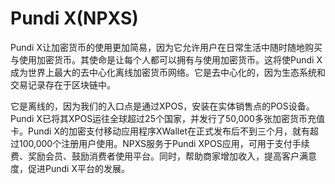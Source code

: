 # Pundi X(NPXS)

Pundi X让加密货币的使用更加简易，因为它允许用户在日常生活中随时随地购买与使用加密货币。其使命是让每个人都可以拥有与使用加密货币。这将使Pundi X成为世界上最大的去中心化离线加密货币网络。它是去中心化的，因为生态系统和交易记录存在于区块链中。

它是离线的，因为我们的入口点是通过XPOS，安装在实体销售点的POS设备。Pundi X已将其XPOS运往全球超过25个国家，并发行了50,000多张加密货币充值卡。Pundi X的加密支付移动应用程序XWallet在正式发布后不到三个月，就有超过100,000个注册用户使用。NPXS服务于Pundi XPOS应用，可用于支付手续费、奖励会员、鼓励消费者使用平台。同时，帮助商家增加收入，提高客户满意度，促进Pundi X平台的发展。
